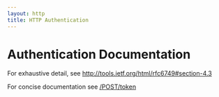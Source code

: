 ```yaml
---
layout: http
title: HTTP Authentication
---
```


# Authentication Documentation

For exhaustive detail, see http://tools.ietf.org/html/rfc6749#section-4.3

For concise documentation see [/POST/token](POST/token)